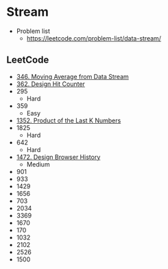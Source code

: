 # Stream

- Problem list
  - https://leetcode.com/problem-list/data-stream/

## LeetCode

- [346. Moving Average from Data Stream](https://leetcode.com/problems/moving-average-from-data-stream/description/)
- [362. Design Hit Counter](https://leetcode.com/problems/design-hit-counter/description/)
- 295
  - Hard
- 359
  - Easy
- [1352. Product of the Last K Numbers](https://leetcode.com/problems/product-of-the-last-k-numbers/description/)
- 1825
  - Hard
- 642
  - Hard
- [1472. Design Browser History](https://leetcode.com/problems/design-browser-history/description/)
  - Medium
- 901
- 933
- 1429
- 1656
- 703
- 2034
- 3369
- 1670
- 170
- 1032
- 2102
- 2526
- 1500